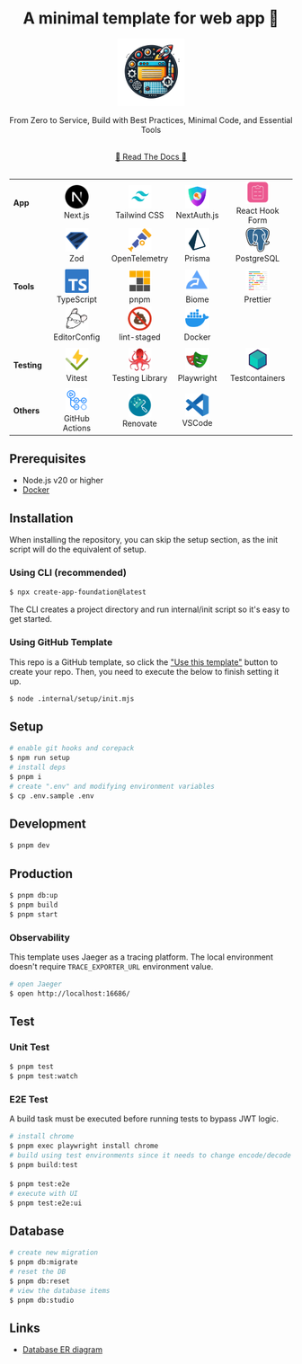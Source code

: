 <!-- 👉 remove -->

<div align="center">
  <h1>️️A minimal template for web app 🎃</h1>
  <img src=".internal/site/src/public/images/icon.png" alt="icon" width="120">
  <p>From Zero to Service, Build with Best Practices, Minimal Code, and Essential Tools</p>
  <br />
  <a href="https://hiroppy.github.io/web-app-template/"target="_blank" >📜 Read The Docs 📜</a>
  <br />
  <br />
</div>

|             |                                                                                                                                              |                                                                                                                                                      |                                                                                                                                       |                                                                                                                                                     |
| ----------- | -------------------------------------------------------------------------------------------------------------------------------------------- | ---------------------------------------------------------------------------------------------------------------------------------------------------- | ------------------------------------------------------------------------------------------------------------------------------------- | --------------------------------------------------------------------------------------------------------------------------------------------------- |
| **App**     | <div align="center"><img src=".internal/site/src/public/images/libs/nextjs.png" alt="nextjs" width="42"><br>Next.js</div>                    | <div align="center"><img src=".internal/site/src/public/images/libs/tailwind.png" alt="tailwind" width="42"><br>Tailwind CSS</div>                   | <div align="center"><img src=".internal/site/src/public/images/libs/next-auth.png" alt="next-auth" width="42"><br>NextAuth.js</div>   | <div align="center"><img src=".internal/site/src/public/images/libs/react-hook-form.png" alt="react-hook-form" width="42"><br>React Hook Form</div> |
|             | <div align="center"><img src=".internal/site/src/public/images/libs/zod.svg" alt="zod" width="42"><br>Zod </div>                             | <div align="center"><img src=".internal/site/src/public/images/libs/otel.png" alt="otel" width="42"><br>OpenTelemetry </div>                         | <div align="center"><img src=".internal/site/src/public/images/libs/prisma.png" alt="prisma" width="42"><br>Prisma </div>             | <div align="center"><img src=".internal/site/src/public/images/libs/postgresql.png" alt="prisma" width="42"><br>PostgreSQL</div>                    |
|             |                                                                                                                                              |                                                                                                                                                      |                                                                                                                                       |
| **Tools**   | <div align="center"><img src=".internal/site/src/public/images/libs/typescript.png" alt="typescirpt" width="42"><br>TypeScript</div>         | <div align="center"><img src=".internal/site/src/public/images/libs/pnpm.svg" alt="pnpm" width="42"><br>pnpm</div>                                   | <div align="center"><img src=".internal/site/src/public/images/libs/biome.png" alt="biome" width="42"><br>Biome </div>                | <div align="center"><img src=".internal/site/src/public/images/libs/prettier.png" alt="prettier" width="42"><br> Prettier</div>                     |
|             | <div align="center"><img src=".internal/site/src/public/images/libs/editorconfig.png" alt="editorconfig" width="42"><br> EditorConfig </div> | <div align="center"><img src=".internal/site/src/public/images/libs/lint-staged.png" alt="lint-staged" width="42"><br> lint-staged</div>             | <div align="center"><img src=".internal/site/src/public/images/libs/docker.png" alt="docker" width="42"><br> Docker </div>            |                                                                                                                                                     |
|             |                                                                                                                                              |                                                                                                                                                      |                                                                                                                                       |
| **Testing** | <div align="center"><img src=".internal/site/src/public/images/libs/vitest.png" alt="vitest" width="42"><br> Vitest</div>                    | <div align="center"><img src=".internal/site/src/public/images/libs/testing-library.png" alt="testing-library" width="42"><br> Testing Library</div> | <div align="center"><img src=".internal/site/src/public/images/libs/playwright.png" alt="playwright" width="42"><br> Playwright</div> | <div align="center"><img src=".internal/site/src/public/images/libs/testcontainers.png" alt="testcontainers" width="42"><br> Testcontainers</div>   |
|             |                                                                                                                                              |                                                                                                                                                      |
| **Others**  | <div align="center"><img src=".internal/site/src/public/images/libs/github-actions.png" alt="actions" width="42"><br> GitHub Actions</div>   | <div align="center"><img src=".internal/site/src/public/images/libs/renovate.png" alt="renovate" width="42"><br> Renovate</div>                      | <div align="center"><img src=".internal/site/src/public/images/libs/vscode.png" alt="vscode" width="42"><br> VSCode</div>             |

## Prerequisites

- Node.js v20 or higher
- [Docker](https://docs.docker.com/engine/install/)

## Installation

When installing the repository, you can skip the setup section, as the init script will do the equivalent of setup.

### Using CLI (recommended)

```sh
$ npx create-app-foundation@latest
```

The CLI creates a project directory and run internal/init script so it's easy to get started.

### Using GitHub Template

This repo is a GitHub template, so click the ["Use this template"](https://github.com/new?template_owner=hiroppy&template_name=web-app-template) button to create your repo. Then, you need to execute the below to finish setting it up.

```sh
$ node .internal/setup/init.mjs
```

<!-- ######## -->

## Setup

```sh
# enable git hooks and corepack
$ npm run setup
# install deps
$ pnpm i
# create ".env" and modifying environment variables
$ cp .env.sample .env
```

## Development

```sh
$ pnpm dev
```

## Production

```sh
$ pnpm db:up
$ pnpm build
$ pnpm start
```

<!-- otel -->

### Observability

This template uses Jaeger as a tracing platform. The local environment doesn't require `TRACE_EXPORTER_URL` environment value.

```sh
# open Jaeger
$ open http://localhost:16686/
```

<!-- ######## otel -->

## Test

### Unit Test

```sh
$ pnpm test
$ pnpm test:watch
```

<!-- e2e -->

### E2E Test

A build task must be executed before running tests to bypass JWT logic.

```sh
# install chrome
$ pnpm exec playwright install chrome
# build using test environments since it needs to change encode/decode functions of next-auth
$ pnpm build:test

$ pnpm test:e2e
# execute with UI
$ pnpm test:e2e:ui
```

<!-- ######## e2e -->

## Database

```sh
# create new migration
$ pnpm db:migrate
# reset the DB
$ pnpm db:reset
# view the database items
$ pnpm db:studio
```

## Links

- [Database ER diagram](/prisma/ERD.md)
